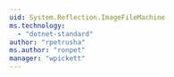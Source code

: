 ```yaml
---
uid: System.Reflection.ImageFileMachine
ms.technology: 
  - "dotnet-standard"
author: "rpetrusha"
ms.author: "ronpet"
manager: "wpickett"
---
```

